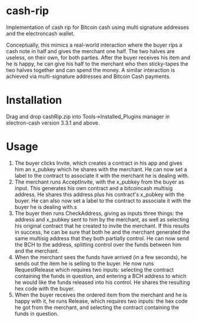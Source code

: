 # cash-rip
Implementation of cash rip for Bitcoin cash using multi signature addresses and the electroncash wallet.

Conceptually, this mimics a real-world interaction where the buyer rips a cash note in half and gives the merchant one half.
The two halves are useless, on their own, for both parties. After the buyer receives his item and he is happy, he can give his half to the 
merchant who then sticky-tapes the two halves together and can spend the money. A similar interaction is achieved via 
multi-signature addresses and Bitcoin Cash payments.

# Installation

Drag and drop cashRip.zip into Tools->Installed_Plugins manager in electron-cash version 3.3.1 and above.

# Usage

1. The buyer clicks Invite, which creates a contract in his app and gives him an x_pubkey which he shares with the merchant. He can now set a label to the contract to associate it with the merchant he is dealing with.
2. The merchant runs AcceptInvite, with the x_pubkey from the buyer as input. This generates his own contract and a bitcoincash multisig address. He shares this address plus his contract's x_pubkey with the buyer. He can also now set a label to the contract to associate it with the buyer he is dealing with.s
3. The buyer then runs CheckAddress, giving as inputs three things: the address and x_pubkey sent to him by the merchant, as well as selecting his original contract that he created to invite the merchant. If this results in success, he can be sure that both he and the merchant generated the same multisig address that they both partially control. He can now send the BCH to the address, splitting control over the funds between him and the merchant.
4. When the merchant sees the funds have arrived (in a few seconds), he sends out the item he is selling to the buyer. He now runs RequestRelease which requires two inputs: selecting the contract containing the funds in question, and entering a BCH address to which he would like the funds released into his control. He shares the resulting hex code with the buyer.
5. When the buyer receives the ordered item from the merchant and he is happy with it, he runs Release, which requires two inputs: the hex code he got from the merchant, and selecting the contract containing the funds in question.
